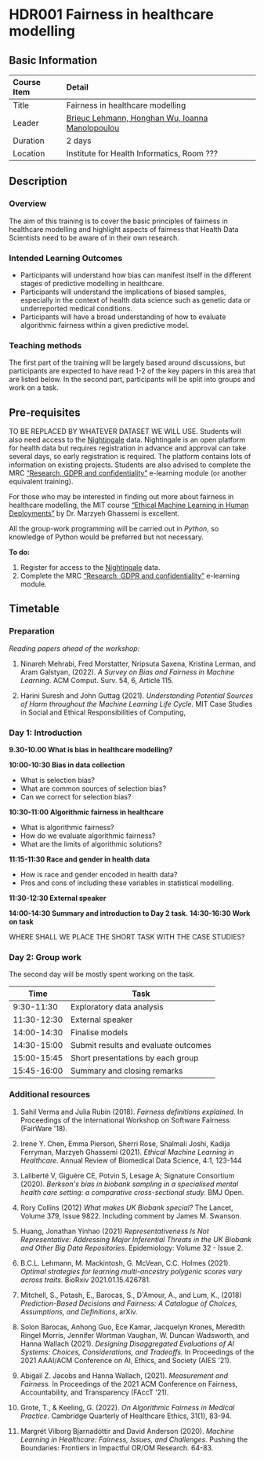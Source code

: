 # HDR001 Fairness in healthcare modelling

## Basic Information

| Course Item | Detail |
| :---- | :------ |
| Title | Fairness in healthcare modelling |
| Leader | [Brieuc Lehmann, Honghan Wu, Ioanna Manolopoulou](https://ioannamanolopoulou.github.io/) |
| Duration | 2 days |
| Location | Institute for Health Informatics, Room ??? |

## Description

### Overview 

The aim of this training is to cover the basic principles of fairness in healthcare modelling and highlight aspects of fairness that Health Data Scientists need to be aware of in their own research.

### Intended Learning Outcomes

- Participants will understand how bias can manifest itself in the different stages of predictive modelling in healthcare.
- Participants will understand the implications of biased samples, especially in the context of health data science such as genetic data or underreported medical conditions.
- Participants will have a broad understanding of how to evaluate algorithmic fairness within a given predictive model. 

### Teaching methods

The first part of the training will be largely based around discussions, but participants are expected to have read 1-2 of the key papers in this area that are listed below. In the second part, participants will be split into groups and work on a task. 

## Pre-requisites

TO BE REPLACED BY WHATEVER DATASET WE WILL USE. Students will also need access to the [Nightingale](https://app.nightingalescience.org/projects) data. Nightingale is an open platform for health data but requires registration in advance and approval can take several days, so early registration is required. The platform contains lots of information on existing projects. Students are also advised to complete the MRC [“Research, GDPR and confidentiality”](https://byglearning.com/mrcrsc-lms/course/index.php?categoryid=1) e-learning module (or another equivalent training). 

For those who may be interested in finding out more about fairness in healthcare modelling, the MIT course [“Ethical Machine Learning in Human Deployments”](https://canvas.mit.edu/courses/14219) by Dr. Marzyeh Ghassemi is excellent. 

All the group-work programming will be carried out in *Python*, so knowledge of Python would be preferred but not necessary. 

**To do:**

1. Register for access to the [Nightingale](https://app.nightingalescience.org/projects) data.
2. Complete the MRC [“Research, GDPR and confidentiality”](https://byglearning.com/mrcrsc-lms/course/index.php?categoryid=1) e-learning module.

## Timetable

### Preparation


*Reading papers ahead of the workshop:*

1. Ninareh Mehrabi, Fred Morstatter, Nripsuta Saxena, Kristina Lerman, and Aram Galstyan, (2022). *A Survey on Bias and Fairness in Machine Learning*. ACM Comput. Surv. 54, 6, Article 115.

2. Harini Suresh and John Guttag (2021). *Understanding Potential Sources of Harm throughout the Machine Learning Life Cycle*. MIT Case Studies in Social and Ethical Responsibilities of Computing,


### Day 1: Introduction

**9.30-10.00 What is bias in healthcare modelling?**

**10:00-10:30 Bias in data collection**

- What is selection bias? 
- What are common sources of selection bias? 
- Can we correct for selection bias? 

**10:30-11:00 Algorithmic fairness in healthcare**

- What is algorithmic fairness?
- How do we evaluate algorithmic fairness? 
- What are the limits of algorithmic solutions? 

**11:15-11:30 Race and gender in health data**

- How is race and gender encoded in health data? 
- Pros and cons of including these variables in statistical modelling. 

**11:30-12:30 External speaker**

**14:00-14:30  Summary and introduction to Day 2 task.**
**14:30-16:30  Work on task**

WHERE SHALL WE PLACE THE SHORT TASK WITH THE CASE STUDIES? 

### Day 2: Group work

The second day will be mostly spent working on the task.

| Time | Task |
| ---- | ---- |
| 9:30-11:30 | Exploratory data analysis |
| 11:30-12:30 | External speaker|
| 14:00-14:30 | Finalise models |
| 14:30-15:00 | Submit results and evaluate outcomes |
| 15:00-15:45 | Short presentations by each group |
| 15:45-16:00 | Summary and closing remarks |

### Additional resources

1. Sahil Verma and Julia Rubin (2018). *Fairness definitions explained*. In Proceedings of the International Workshop on Software Fairness (FairWare '18). 

2. Irene Y. Chen, Emma Pierson, Sherri Rose, Shalmali Joshi, Kadija Ferryman, Marzyeh Ghassemi (2021). *Ethical Machine Learning in Healthcare*. Annual Review of Biomedical Data Science, 4:1, 123-144 

3. Laliberté V, Giguère CE, Potvin S, Lesage A; Signature Consortium (2020). *Berkson's bias in biobank sampling in a specialised mental health care setting: a comparative cross-sectional study.* BMJ Open.

4. Rory Collins (2012) *What makes UK Biobank special?*  The Lancet, Volume 379, Issue 9822. Including comment by James M. Swanson.

5. Huang, Jonathan Yinhao (2021) *Representativeness Is Not Representative: Addressing Major Inferential Threats in the UK Biobank and Other Big Data Repositories.* Epidemiology: Volume 32 - Issue 2.

6. B.C.L. Lehmann, M. Mackintosh, G. McVean, C.C. Holmes (2021). *Optimal strategies for learning multi-ancestry polygenic scores vary across traits.* BioRxiv 2021.01.15.426781.


7. Mitchell, S., Potash, E., Barocas, S., D'Amour, A., and Lum, K., (2018) *Prediction-Based Decisions and Fairness: A Catalogue of Choices, Assumptions, and Definitions*, arXiv.

8. Solon Barocas, Anhong Guo, Ece Kamar, Jacquelyn Krones, Meredith Ringel Morris, Jennifer Wortman Vaughan, W. Duncan Wadsworth, and Hanna Wallach (2021). *Designing Disaggregated Evaluations of AI Systems: Choices, Considerations, and Tradeoffs.* In Proceedings of the 2021 AAAI/ACM Conference on AI, Ethics, and Society (AIES '21). 

9. Abigail Z. Jacobs and Hanna Wallach, (2021). *Measurement and Fairness.* In Proceedings of the 2021 ACM Conference on Fairness, Accountability, and Transparency (FAccT '21).

10. Grote, T., & Keeling, G. (2022). *On Algorithmic Fairness in Medical Practice*. Cambridge Quarterly of Healthcare Ethics, 31(1), 83-94. 

11.  Margrét Vilborg Bjarnadóttir and David Anderson (2020). *Machine Learning in Healthcare: Fairness, Issues, and Challenges.* Pushing the Boundaries: Frontiers in Impactful OR/OM Research. 64-83.
